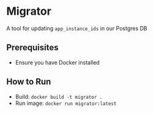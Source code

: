 # Migrator
A tool for updating `app_instance_ids` in our Postgres DB

## Prerequisites
- Ensure you have Docker installed

## How to Run

- Build:
  `docker build -t migrator .`
- Run image:
  `docker run migrator:latest`
